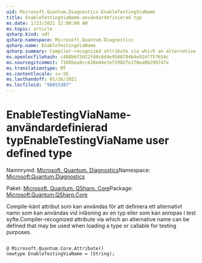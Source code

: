 ```yaml
---
uid: Microsoft.Quantum.Diagnostics.EnableTestingViaName
title: EnableTestingViaName-användardefinierad typ
ms.date: 1/23/2021 12:00:00 AM
ms.topic: article
qsharp.kind: udt
qsharp.namespace: Microsoft.Quantum.Diagnostics
qsharp.name: EnableTestingViaName
qsharp.summary: Compiler-recognized attribute via which an alternative name can be defined that may be used when loading a type or callable for testing purposes.
ms.openlocfilehash: c488b6f3d22fd0c6d4e950070464e914f757654c
ms.sourcegitcommit: 71605ea9cc630e84e7ef29027e1f0ea06299747e
ms.translationtype: MT
ms.contentlocale: sv-SE
ms.lasthandoff: 01/26/2021
ms.locfileid: "98853387"
---
```

# <a name="enabletestingvianame-user-defined-type"></a><span data-ttu-id="7408f-102">EnableTestingViaName-användardefinierad typ</span><span class="sxs-lookup"><span data-stu-id="7408f-102">EnableTestingViaName user defined type</span></span>

<span data-ttu-id="7408f-103">Namnrymd: [Microsoft. Quantum. Diagnostics](xref:Microsoft.Quantum.Diagnostics)</span><span class="sxs-lookup"><span data-stu-id="7408f-103">Namespace: [Microsoft.Quantum.Diagnostics](xref:Microsoft.Quantum.Diagnostics)</span></span>

<span data-ttu-id="7408f-104">Paket: [Microsoft. Quantum. QSharp. Core](https://nuget.org/packages/Microsoft.Quantum.QSharp.Core)</span><span class="sxs-lookup"><span data-stu-id="7408f-104">Package: [Microsoft.Quantum.QSharp.Core](https://nuget.org/packages/Microsoft.Quantum.QSharp.Core)</span></span>


<span data-ttu-id="7408f-105">Compile-känt attribut som kan användas för att definiera ett alternativt namn som kan användas vid inläsning av en typ eller som kan anropas i test syfte.</span><span class="sxs-lookup"><span data-stu-id="7408f-105">Compiler-recognized attribute via which an alternative name can be defined that may be used when loading a type or callable for testing purposes.</span></span>

```qsharp

@ Microsoft.Quantum.Core.Attribute()
newtype EnableTestingViaName = (String);
```

